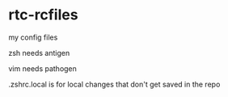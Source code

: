 # rtc-rcfiles
my config files

zsh needs antigen

vim needs pathogen

.zshrc.local is for local changes that don't get saved in the repo
